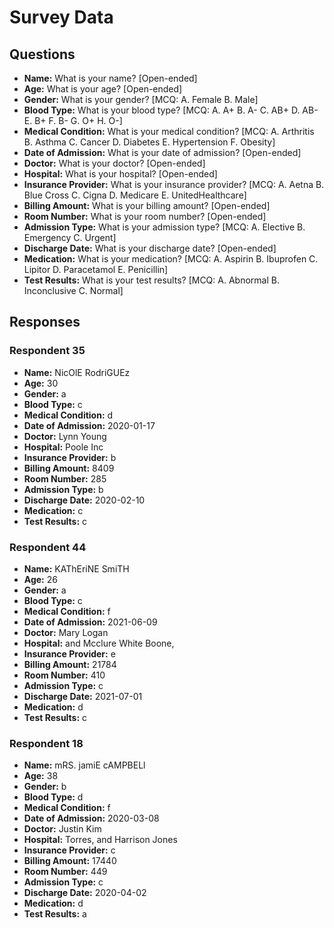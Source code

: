 # Survey Data

## Questions

- **Name:** What is your name? [Open-ended]
- **Age:** What is your age? [Open-ended]
- **Gender:** What is your gender? [MCQ: A. Female B. Male]
- **Blood Type:** What is your blood type? [MCQ: A. A+ B. A- C. AB+ D. AB- E. B+ F. B- G. O+ H. O-]
- **Medical Condition:** What is your medical condition? [MCQ: A. Arthritis B. Asthma C. Cancer D. Diabetes E. Hypertension F. Obesity]
- **Date of Admission:** What is your date of admission? [Open-ended]
- **Doctor:** What is your doctor? [Open-ended]
- **Hospital:** What is your hospital? [Open-ended]
- **Insurance Provider:** What is your insurance provider? [MCQ: A. Aetna B. Blue Cross C. Cigna D. Medicare E. UnitedHealthcare]
- **Billing Amount:** What is your billing amount? [Open-ended]
- **Room Number:** What is your room number? [Open-ended]
- **Admission Type:** What is your admission type? [MCQ: A. Elective B. Emergency C. Urgent]
- **Discharge Date:** What is your discharge date? [Open-ended]
- **Medication:** What is your medication? [MCQ: A. Aspirin B. Ibuprofen C. Lipitor D. Paracetamol E. Penicillin]
- **Test Results:** What is your test results? [MCQ: A. Abnormal B. Inconclusive C. Normal]

## Responses

### Respondent 35

- **Name:** NicOlE RodriGUEz
- **Age:** 30
- **Gender:** a
- **Blood Type:** c
- **Medical Condition:** d
- **Date of Admission:** 2020-01-17
- **Doctor:** Lynn Young
- **Hospital:** Poole Inc
- **Insurance Provider:** b
- **Billing Amount:** 8409
- **Room Number:** 285
- **Admission Type:** b
- **Discharge Date:** 2020-02-10
- **Medication:** c
- **Test Results:** c

### Respondent 44

- **Name:** KAThEriNE SmiTH
- **Age:** 26
- **Gender:** a
- **Blood Type:** c
- **Medical Condition:** f
- **Date of Admission:** 2021-06-09
- **Doctor:** Mary Logan
- **Hospital:** and Mcclure White Boone,
- **Insurance Provider:** e
- **Billing Amount:** 21784
- **Room Number:** 410
- **Admission Type:** c
- **Discharge Date:** 2021-07-01
- **Medication:** d
- **Test Results:** c

### Respondent 18

- **Name:** mRS. jamiE cAMPBELl
- **Age:** 38
- **Gender:** b
- **Blood Type:** d
- **Medical Condition:** f
- **Date of Admission:** 2020-03-08
- **Doctor:** Justin Kim
- **Hospital:** Torres, and Harrison Jones
- **Insurance Provider:** c
- **Billing Amount:** 17440
- **Room Number:** 449
- **Admission Type:** c
- **Discharge Date:** 2020-04-02
- **Medication:** d
- **Test Results:** a

